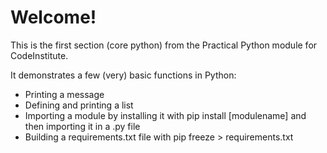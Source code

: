 # Welcome!

This is the first section (core python) from the Practical Python module for CodeInstitute.

It demonstrates a few (very) basic functions in Python:

- Printing a message
- Defining and printing a list
- Importing a module by installing it with pip install [modulename] and then importing it in a .py file
- Building a requirements.txt file with pip freeze > requirements.txt